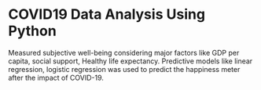 # COVID19 Data Analysis Using Python
Measured subjective well-being considering major factors like GDP per capita, social support, Healthy life expectancy. 
 Predictive models like linear regression, logistic regression was used to predict the happiness meter after the impact of COVID-19.
